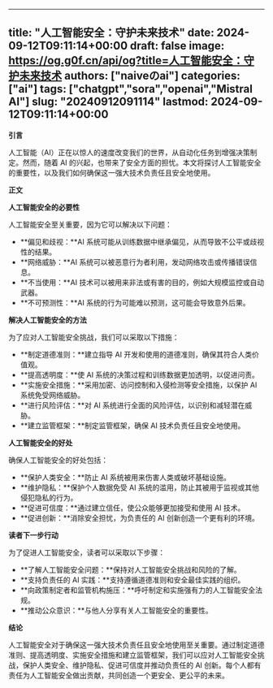 
---
title: "人工智能安全：守护未来技术"
date: 2024-09-12T09:11:14+00:00
draft: false
image: https://og.g0f.cn/api/og?title=人工智能安全：守护未来技术
authors: ["naiveのai"]
categories: ["ai"]
tags: ["chatgpt","sora","openai","Mistral AI"]
slug: "20240912091114"
lastmod: 2024-09-12T09:11:14+00:00
---
**引言**

人工智能（AI）正在以惊人的速度改变我们的世界，从自动化任务到增强决策制定。然而，随着 AI 的兴起，也带来了安全方面的担忧。本文将探讨人工智能安全的重要性，以及我们如何确保这一强大技术负责任且安全地使用。

**正文**

**人工智能安全的必要性**

人工智能安全至关重要，因为它可以解决以下问题：

* **偏见和歧视：**AI 系统可能从训练数据中继承偏见，从而导致不公平或歧视性的结果。
* **网络威胁：**AI 系统可以被恶意行为者利用，发动网络攻击或传播错误信息。
* **不当使用：**AI 技术可以被用来非法或有害的目的，例如大规模监控或自动武器。
* **不可预测性：**AI 系统的行为可能难以预测，这可能会导致意外后果。

**解决人工智能安全的方法**

为了应对人工智能安全挑战，我们可以采取以下措施：

* **制定道德准则：**建立指导 AI 开发和使用的道德准则，确保其符合人类价值观。
* **提高透明度：**使 AI 系统的决策过程和训练数据更加透明，以促进问责。
* **实施安全措施：**采用加密、访问控制和入侵检测等安全措施，以保护 AI 系统免受网络威胁。
* **进行风险评估：**对 AI 系统进行全面的风险评估，以识别和减轻潜在威胁。
* **建立监管框架：**制定监管框架，确保 AI 技术负责任且安全地使用。

**人工智能安全的好处**

确保人工智能安全的好处包括：

* **保护人类安全：**防止 AI 系统被用来伤害人类或破坏基础设施。
* **维护隐私：**保护个人数据免受 AI 系统的滥用，防止其被用于监视或其他侵犯隐私的行为。
* **促进可信度：**通过建立信任，使公众能够更加接受和使用 AI 技术。
* **促进创新：**消除安全担忧，为负责任的 AI 创新创造一个更有利的环境。

**读者下一步行动**

为了促进人工智能安全，读者可以采取以下步骤：

* **了解人工智能安全问题：**保持对人工智能安全挑战和风险的了解。
* **支持负责任的 AI 实践：**支持遵循道德准则和安全最佳实践的组织。
* **向政策制定者和监管机构施压：**呼吁制定和实施强有力的人工智能安全法规。
* **推动公众意识：**与他人分享有关人工智能安全的重要性。

**结论**

人工智能安全对于确保这一强大技术负责任且安全地使用至关重要。通过制定道德准则、提高透明度、实施安全措施和建立监管框架，我们可以应对人工智能安全挑战，保护人类安全、维护隐私、促进可信度并推动负责任的 AI 创新。每个人都有责任为人工智能安全做出贡献，共同创造一个更安全、更公平的未来。